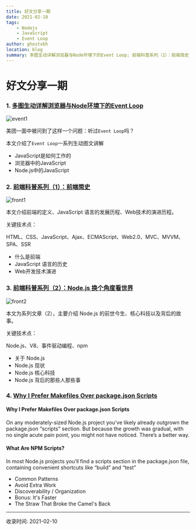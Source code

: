 ```yaml
---
title: 好文分享一期
date: 2021-02-10
tags:
    - Nodejs
    - JavaScript
    - Event Loop
author: ghostxbh
location: blog
summary: 多图生动详解浏览器与Node环境下的Event Loop; 前端科普系列（1）：前端简史; 前端科普系列（2）：Node.js 换个角度看世界。
---
```

# 好文分享一期
### 1. [多图生动详解浏览器与Node环境下的Event Loop](https://mp.weixin.qq.com/s?__biz=MzUxNzk1MjQ0Ng==&mid=2247488369&idx=1&sn=31af3f0d6bd664b330b23b89f48dc37e&chksm=f99115a0cee69cb6302ed0b172dd987f03078040b9618a575de12967cfb5c94d6741fd0ea441&mpshare=1&scene=24&srcid=112555fITJShuotmK6Ezatm9&sharer_sharetime=1606268182068&sharer_shareid=84ae739fd610c12080ec5cb9ece6b184#rd)

![event1](http://file.uzykj.com/eventloop.gif)

美团一面中被问到了这样一个问题：听过`Event Loop`吗？

本文介绍了`Event Loop`一系列生动图文讲解

- JavaScript是如何工作的
- 浏览器中的JavaScript
- Node.js中的JavaScript

### 2. [前端科普系列（1）：前端简史](https://mp.weixin.qq.com/s?__biz=MzIyNDU2NTc5Mw==&mid=2247489182&idx=1&sn=390475e516be61a78a13fceda54f2e58&chksm=e80c59d0df7bd0c69ca82bbd068f8c9c34aacb0cdc7c77fdb399233f659eb5c7340a04bd95ba)

![front1](http://file.uzykj.com/4166b730-baac-1b4d-32e1-90d9ed031e64.png)

本文介绍前端的定义、JavaScript 语言的发展历程、Web技术的演进历程。

关键技术点：

HTML、CSS、JavaScript、Ajax、ECMAScript、Web2.0、MVC、MVVM、SPA、SSR

- 什么是前端
- JavaScript 语言的历史
- Web开发技术演进

### 3. [前端科普系列（2）：Node.js 换个角度看世界](https://mp.weixin.qq.com/s/To4FsSlctVp5fktCR4giRg)

![front2](http://file.uzykj.com/ec4c4fa6-9b49-cadc-af8e-e2a5e7bebdaf.png)

本文为系列文章（2），主要介绍 Node.js 的前世今生、核心科技以及背后的故事。

关键技术点：

Node.js、V8、事件驱动编程、npm

- 关于 Node.js
- Node.js 现状
- Node.js 核心科技
- Node.js 背后的那些人那些事

### 4. [Why I Prefer Makefiles Over package.json Scripts](https://spin.atomicobject.com/2021/03/22/makefiles-vs-package-json-scripts/)
#### Why I Prefer Makefiles Over package.json Scripts
On any moderately-sized Node.js project you’ve likely already outgrown the package.json “scripts” section. But because the growth was gradual, with no single acute pain point, you might not have noticed. There’s a better way.

#### What Are NPM Scripts?
In most Node.js projects you’ll find a scripts section in the package.json file, containing convenient shortcuts like “build” and “test”

- Common Patterns
- Avoid Extra Work
- Discoverability / Organization
- Bonus: It's Faster
- The Straw That Broke the Camel's Back

---
收录时间: 2021-02-10

<Vssue :title="$title" />

